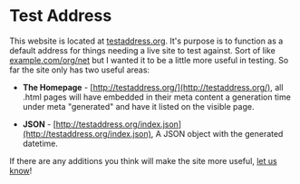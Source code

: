 # Test Address

This website is located at [testaddress.org](http://www.testaddress.org). It's purpose is to function as a default address for things needing a live site to test against. Sort of like [example.com/org/net](http://example.com) but I wanted it to be a little more useful in testing. So far the site only has two useful areas:

* **The Homepage** - [http://testaddress.org/](http://testaddress.org/), all .html pages will have embedded in their meta content a generation time under meta "generated" and have it listed on the visible page.

* **JSON** - [http://testaddress.org/index.json](http://testaddress.org/index.json), A JSON object with the generated datetime.

If there are any additions you think will make the site more useful, [let us know](//github.com/tleen/testaddress-org/issues)!
